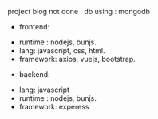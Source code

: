 project blog not done . 
db using : mongodb
- frontend: 
+ runtime : nodejs, bunjs.
+ lang: javascript, css, html.
+ framework: axios, vuejs, bootstrap.
- backend: 
+ lang: javascript
+ runtime : nodejs, bunjs.
+ framework: experess
